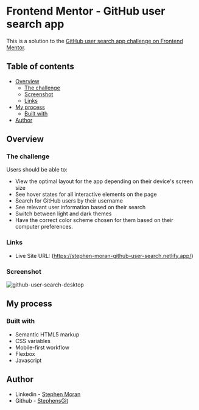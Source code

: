# Frontend Mentor - GitHub user search app

This is a solution to the [GitHub user search app challenge on Frontend Mentor](https://www.frontendmentor.io/challenges/github-user-search-app-Q09YOgaH6). 

## Table of contents

- [Overview](#overview)
  - [The challenge](#the-challenge)
  - [Screenshot](#screenshot)
  - [Links](#links)
- [My process](#my-process)
  - [Built with](#built-with)
- [Author](#author)


## Overview

### The challenge

Users should be able to:

- View the optimal layout for the app depending on their device's screen size
- See hover states for all interactive elements on the page
- Search for GitHub users by their username
- See relevant user information based on their search
- Switch between light and dark themes
- Have the correct color scheme chosen for them based on their computer preferences. 

### Links

- Live Site URL: (https://stephen-moran-github-user-search.netlify.app/)


### Screenshot

![github-user-search-desktop](https://user-images.githubusercontent.com/45046901/133157173-22f8314f-ed3c-4c56-a64f-a65eff538f80.png)


## My process

### Built with

- Semantic HTML5 markup
- CSS variables
- Mobile-first workflow
- Flexbox
- Javascript

## Author

- Linkedin - [Stephen Moran](https://www.linkedin.com/in/stephen-moran-/)
- Github - [StephensGit](https://github.com/StephensGit)

